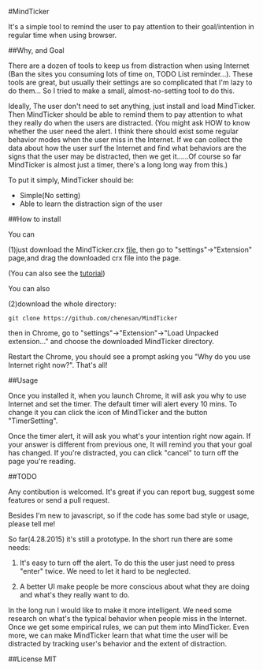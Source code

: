 #MindTicker

It's a simple tool to remind the user to pay attention to their goal/intention in regular time when using browser.

##Why, and Goal

There are a dozen of tools to keep us from distraction when using Internet (Ban the sites you consuming lots of time on, TODO List reminder...). These tools are great, but usually their settings are so complicated that I'm lazy to do them... So I tried to make a small, almost-no-setting tool to do this.

Ideally, The user don't need to set anything, just install and load MindTicker. Then MindTicker should be able to remind them to pay attention to what they really do when the users are distracted. (You might ask HOW to know whether the user need the alert. I think there should exist some regular behavior modes when the user miss in the Internet. If we can collect the data about how the user surf the Internet and find what behaviors are the signs that the user may be distracted, then we get it......Of course so far MindTicker is almost just a timer, there's a long long way from this.)

To put it simply, MindTicker should be:

+  Simple(No setting)
+  Able to learn the distraction sign of the user

##How to install

You can

(1)just download the MindTicker.crx [file](https://github.com/chenesan/MindTicker/raw/master/MindTicker.crx), then go to "settings"->"Extension" page,and drag the downloaded crx file into the page.

(You can also see the [tutorial](http://www.howtogeek.com/120743/how-to-install-extensions-from-outside-the-chrome-web-store/))

You can also

(2)download the whole directory:
```shell
git clone https://github.com/chenesan/MindTicker
```
then in Chrome, go to "settings"->"Extension"->"Load Unpacked extension..." and choose the downloaded MindTicker directory.

Restart the Chrome, you should see a prompt asking you "Why do you use Internet right now?". That's all!

##Usage

Once you installed it, when you launch Chrome, it will ask you why to use Internet and set the timer. The default timer will alert every 10 mins. To change it you can click the icon of MindTicker and the button "TimerSetting".

Once the timer alert, it will ask you what's your intention right now again. If your answer is different from previous one, It will remind you that your goal has changed. If you're distracted, you can click "cancel" to turn off the page you're reading.

##TODO

Any contibution is welcomed. It's great if you can report bug, suggest some features or send a pull request.

Besides I'm new to javascript, so if the code has some bad style or usage, please tell me!

So far(4.28.2015) it's still a prototype. In the short run there are some needs:

1. It's easy to turn off the alert. To do this the user just need to press "enter" twice. We need to let it hard to be neglected.

2. A better UI make people be more conscious about what they are doing and what's they really want to do.

In the long run I would like to make it more intelligent. We need some research on what's the typical behavior when people miss in the Internet. Once we get some empirical rules, we can put them into MindTicker. Even more, we can make MindTicker learn that what time the user will be distracted by tracking user's behavior and the extent of distraction.

##License
MIT